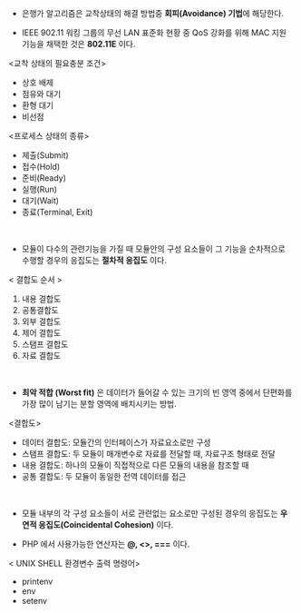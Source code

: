 - 은행가 알고리즘은 교착상태의 해결 방법중 **회피(Avoidance) 기법**에 해당한다.

- IEEE 902.11 워킹 그룹의 무선 LAN 표준화 현황 중 QoS 강화를 위해 MAC 지원 기능을 채택한 것은 **802.11E** 이다.

<교착 상태의 필요충분 조건>
- 상호 배제
- 점유와 대기
- 환형 대기
- 비선점

<프로세스 상태의 종류>
- 제출(Submit)
- 접수(Hold)
- 준비(Ready)
- 실행(Run)
- 대기(Wait)
- 종료(Terminal, Exit)
<br>

- 모듈이 다수의 관련기능을 가질 때 모듈안의 구성 요소들이 그 기능을 순차적으로 수행할 경우의 응집도는 **절차적 응집도** 이다.

< 결합도 순서 >
1. 내용 결합도
2. 공통결합도
3. 외부 결합도
4. 제어 결합도
5. 스탬프 결합도
6. 자료 결합도
<br>

- **최악 적합 (Worst fit)** 은 데이터가 들어갈 수 있는 크기의 빈 영역 중에서 단편화를 가장 많이 남기는 분할 영역에 배치시키는 방법.

<결합도>
- 데이터 결합도: 모듈간의 인터페이스가 자료요소로만 구성
- 스탬프 결합도: 두 모듈이 매개변수로 자료를 전달할 때, 자료구조 형태로 전달
- 내용 결합도: 하나의 모듈이 직접적으로 다른 모듈의 내용을 참조할 때
- 공통 결합도: 두 모듈이 동일한 전역 데이터를 접근
<br>

- 모듈 내부의 각 구성 요소들이 서로 관련없는 요소로만 구성된 경우의 응집도는 **우연적 응집도(Coincidental Cohesion)** 이다.

- PHP 에서 사용가능한 연산자는 **@, <>, ===** 이다.

< UNIX SHELL 환경변수 출력 명령어>
- printenv
- env
- setenv

